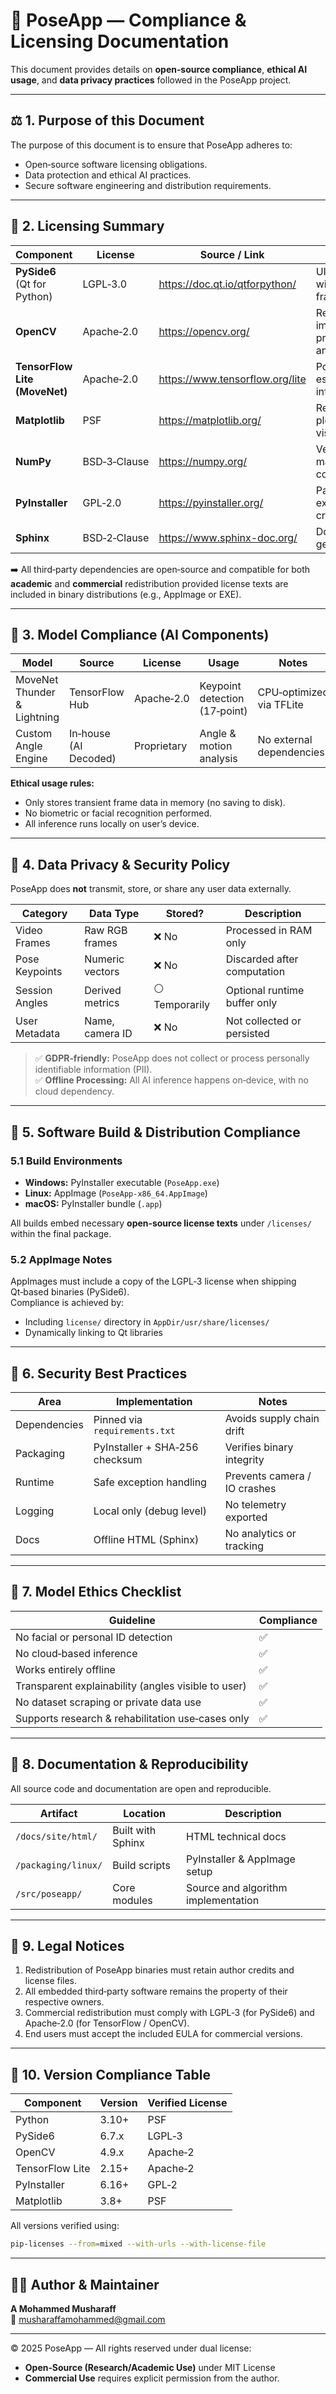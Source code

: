 # 🧾 PoseApp — Compliance & Licensing Documentation

This document provides details on **open‑source compliance**, **ethical AI usage**, and **data privacy practices** followed in the PoseApp project.

---

## ⚖️ 1. Purpose of this Document

The purpose of this document is to ensure that PoseApp adheres to:
- Open‑source software licensing obligations.
- Data protection and ethical AI practices.
- Secure software engineering and distribution requirements.

---

## 📜 2. Licensing Summary

| Component | License | Source / Link | Usage |
|------------|----------|---------------|--------|
| **PySide6** (Qt for Python) | LGPL‑3.0 | https://doc.qt.io/qtforpython/ | UI and windowing framework |
| **OpenCV** | Apache‑2.0 | https://opencv.org/ | Real‑time image processing and rendering |
| **TensorFlow Lite (MoveNet)** | Apache‑2.0 | https://www.tensorflow.org/lite | Pose estimation inference |
| **Matplotlib** | PSF | https://matplotlib.org/ | Real‑time plotting and visualization |
| **NumPy** | BSD‑3‑Clause | https://numpy.org/ | Vector and matrix computations |
| **PyInstaller** | GPL‑2.0 | https://pyinstaller.org/ | Packaging and executable creation |
| **Sphinx** | BSD‑2‑Clause | https://www.sphinx-doc.org/ | Documentation generation |

➡️  All third‑party dependencies are open‑source and compatible for both **academic** and **commercial** redistribution provided license texts are included in binary distributions (e.g., AppImage or EXE).

---

## 🧠 3. Model Compliance (AI Components)

| Model | Source | License | Usage | Notes |
|--------|---------|----------|--------|-------|
| MoveNet Thunder & Lightning | TensorFlow Hub | Apache‑2.0 | Keypoint detection (17‑point) | CPU‑optimized via TFLite |
| Custom Angle Engine | In‑house (AI Decoded) | Proprietary | Angle & motion analysis | No external dependencies |

**Ethical usage rules:**
- Only stores transient frame data in memory (no saving to disk).
- No biometric or facial recognition performed.
- All inference runs locally on user’s device.

---

## 🔐 4. Data Privacy & Security Policy

PoseApp does **not** transmit, store, or share any user data externally.

| Category | Data Type | Stored? | Description |
|-----------|------------|----------|--------------|
| Video Frames | Raw RGB frames | ❌ No | Processed in RAM only |
| Pose Keypoints | Numeric vectors | ❌ No | Discarded after computation |
| Session Angles | Derived metrics | ⚪ Temporarily | Optional runtime buffer only |
| User Metadata | Name, camera ID | ❌ No | Not collected or persisted |

> ✅ **GDPR‑friendly:** PoseApp does not collect or process personally identifiable information (PII).  
> ✅ **Offline Processing:** All AI inference happens on‑device, with no cloud dependency.

---

## 🧩 5. Software Build & Distribution Compliance

### 5.1 Build Environments
- **Windows:** PyInstaller executable (`PoseApp.exe`)
- **Linux:** AppImage (`PoseApp-x86_64.AppImage`)
- **macOS:** PyInstaller bundle (`.app`)

All builds embed necessary **open‑source license texts** under `/licenses/` within the final package.

### 5.2 AppImage Notes
AppImages must include a copy of the LGPL‑3 license when shipping Qt‑based binaries (PySide6).  
Compliance is achieved by:
- Including `license/` directory in `AppDir/usr/share/licenses/`
- Dynamically linking to Qt libraries

---

## 🧰 6. Security Best Practices

| Area | Implementation | Notes |
|-------|----------------|-------|
| Dependencies | Pinned via `requirements.txt` | Avoids supply chain drift |
| Packaging | PyInstaller + SHA‑256 checksum | Verifies binary integrity |
| Runtime | Safe exception handling | Prevents camera / IO crashes |
| Logging | Local only (debug level) | No telemetry exported |
| Docs | Offline HTML (Sphinx) | No analytics or tracking |

---

## 🧮 7. Model Ethics Checklist

| Guideline | Compliance |
|------------|-------------|
| No facial or personal ID detection | ✅ |
| No cloud‑based inference | ✅ |
| Works entirely offline | ✅ |
| Transparent explainability (angles visible to user) | ✅ |
| No dataset scraping or private data use | ✅ |
| Supports research & rehabilitation use‑cases only | ✅ |

---

## 🧱 8. Documentation & Reproducibility

All source code and documentation are open and reproducible.

| Artifact | Location | Description |
|-----------|-----------|-------------|
| `/docs/site/html/` | Built with Sphinx | HTML technical docs |
| `/packaging/linux/` | Build scripts | PyInstaller & AppImage setup |
| `/src/poseapp/` | Core modules | Source and algorithm implementation |

---

## 🧩 9. Legal Notices

1. Redistribution of PoseApp binaries must retain author credits and license files.  
2. All embedded third‑party software remains the property of their respective owners.  
3. Commercial redistribution must comply with LGPL‑3 (for PySide6) and Apache‑2.0 (for TensorFlow / OpenCV).  
4. End users must accept the included EULA for commercial versions.

---

## 🧾 10. Version Compliance Table

| Component | Version | Verified License |
|------------|----------|------------------|
| Python | 3.10+ | PSF |
| PySide6 | 6.7.x | LGPL‑3 |
| OpenCV | 4.9.x | Apache‑2 |
| TensorFlow Lite | 2.15+ | Apache‑2 |
| PyInstaller | 6.16+ | GPL‑2 |
| Matplotlib | 3.8+ | PSF |

All versions verified using:
```bash
pip-licenses --from=mixed --with-urls --with-license-file
```

---

## 👨‍💻 Author & Maintainer

**A Mohammed Musharaff**  
📧 musharaffamohammed@gmail.com

---

© 2025 PoseApp — All rights reserved under dual license:  
- **Open‑Source (Research/Academic Use)** under MIT License  
- **Commercial Use** requires explicit permission from the author.
